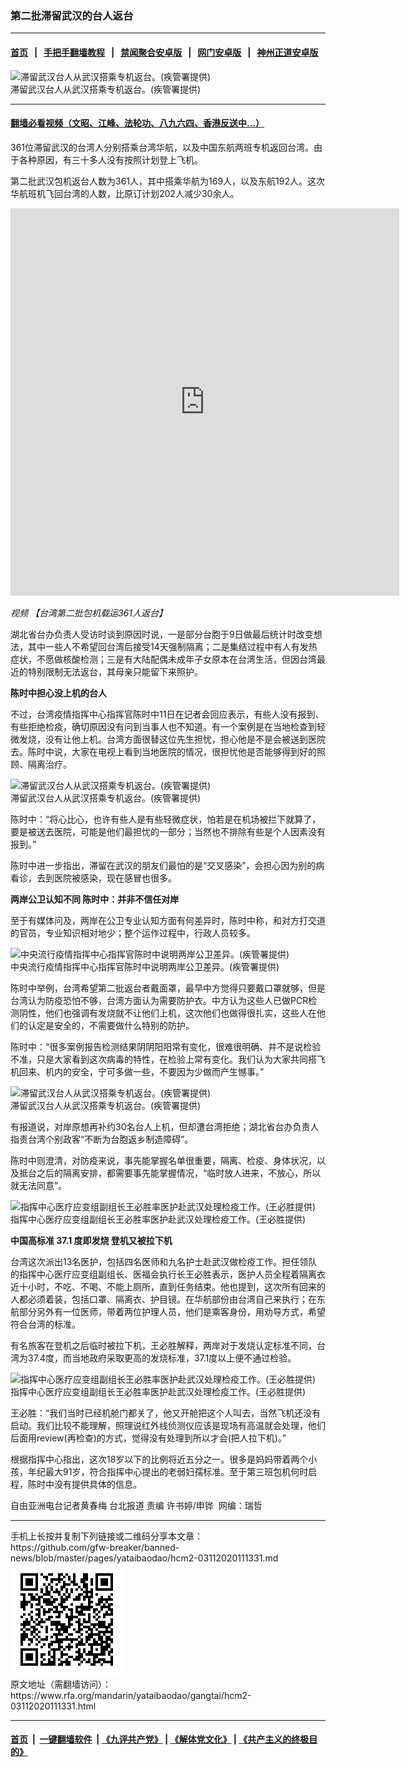 ### 第二批滞留武汉的台人返台  
------------------------

#### [首页](https://github.com/gfw-breaker/banned-news/blob/master/README.md) &nbsp;&nbsp;|&nbsp;&nbsp; [手把手翻墙教程](https://github.com/gfw-breaker/guides/wiki) &nbsp;&nbsp;|&nbsp;&nbsp; [禁闻聚合安卓版](https://github.com/gfw-breaker/bn-android) &nbsp;&nbsp;|&nbsp;&nbsp; [网门安卓版](https://github.com/oGate2/oGate) &nbsp;&nbsp;|&nbsp;&nbsp; [神州正道安卓版](https://github.com/SzzdOgate/update) 



<div id="headerimg">
 <img alt="滞留武汉台人从武汉搭乘专机返台。(疾管署提供)" src="https://www.rfa.org/mandarin/yataibaodao/gangtai/hcm2-03112020111331.html/01.jpeg/@@images/05f92d0a-f4b9-45a8-88eb-5dc6af641dd6.jpeg" title="滞留武汉台人从武汉搭乘专机返台。(疾管署提供)"/>
 <div id="headerimgcontents">
  <div id="headerimgcaption">
   <span>
    滞留武汉台人从武汉搭乘专机返台。(疾管署提供)
   </span>
   <!-- zoomattribute -->
  </div>
  <!-- headerimgcaption -->
 </div>
 <!-- headerimagecontents -->
</div>

<hr/>


#### [翻墙必看视频（文昭、江峰、法轮功、八九六四、香港反送中...）](https://github.com/gfw-breaker/banned-news/blob/master/pages/link3.md)

<div id="storytext">
 <div>
  <div class="slot_header">
  </div>
 </div>
 <p>
  361位滞留武汉的台湾人分别搭乘台湾华航，以及中国东航两班专机返回台湾。由于各种原因，有三十多人没有按照计划登上飞机。
 </p>
 <p>
  第二批武汉包机返台人数为361人，其中搭乘华航为169人，以及东航192人。这次华航班机飞回台湾的人数，比原订计划202人减少30余人。
 </p>
 <p>
 </p>
 <p>
 </p>
 <p>
  <iframe frameborder="0" height="620" scrolling="no" src="https://www.facebook.com/plugins/video.php?href=https%3A%2F%2Fwww.facebook.com%2FRFAChinese%2Fvideos%2F807666686398607%2F&amp;show_text=0&amp;width=622" width="622">
  </iframe>
 </p>
 <p>
  <i>
   视频
   <span>
    <span title="【台湾第二批包机载运361人返台】">
     【台湾第二批包机载运361人返台】
    </span>
   </span>
  </i>
 </p>
 <p>
 </p>
 <p>
  湖北省台办负责人受访时谈到原因时说，一是部分台胞于9日做最后统计时改变想法，其中一些人不希望回台湾后接受14天强制隔离；二是集结过程中有人有发热症状，不愿做核酸检测；三是有大陆配偶未成年子女原本在台湾生活，但因台湾最近的特别限制无法返台，其母亲只能留下来照护。
 </p>
 <p>
  <b>
   陈时中担心没上机的台人
  </b>
  <b>
  </b>
 </p>
 <p>
  不过，台湾疫情指挥中心指挥官陈时中11日在记者会回应表示，有些人没有报到、有些拒绝检疫，确切原因没有问到当事人也不知道。有一个案例是在当地检查到轻微发烧，没有让他上机。台湾方面很替这位先生担忧，担心他是不是会被送到医院去。陈时中说，大家在电视上看到当地医院的情况，很担忧他是否能够得到好的照顾、隔离治疗。
 </p>
 <p>
 </p>
 <p>
  <div class="image-inline captioned" style="width:640px;">
   <div style="width:640px;">
    <img alt="滞留武汉台人从武汉搭乘专机返台。(疾管署提供)" src="https://www.rfa.org/mandarin/yataibaodao/gangtai/hcm2-03112020111331.html/02.jpeg" title="滞留武汉台人从武汉搭乘专机返台。(疾管署提供)"/>
   </div>
   <div class="image-caption">
    <span style="width:640px;">
     滞留武汉台人从武汉搭乘专机返台。(疾管署提供)
    </span>
    <span class="copyright">
    </span>
   </div>
  </div>
 </p>
 <p>
  陈时中：“将心比心，也许有些人是有些轻微症状，怕若是在机场被拦下就算了，要是被送去医院，可能是他们最担忧的一部分；当然也不排除有些是个人因素没有报到。”
 </p>
 <p>
  陈时中进一步指出，滞留在武汉的朋友们最怕的是“交叉感染”，会担心因为别的病看诊，去到医院被感染，现在感冒也很多。
 </p>
 <p>
  <b>
   两岸公卫认知不同
  </b>
  <b>
  </b>
  <b>
  </b>
  <b>
   陈时中：并非不信任对岸
  </b>
  <b>
  </b>
 </p>
 <p>
  至于有媒体问及，两岸在公卫专业认知方面有何差异时，陈时中称，和对方打交道的官员，专业知识相对地少；整个运作过程中，行政人员较多。
 </p>
 <p>
 </p>
 <p>
  <div class="image-inline captioned" style="width:640px;">
   <div style="width:640px;">
    <img alt="中央流行疫情指挥中心指挥官陈时中说明两岸公卫差异。(疾管署提供)" src="https://www.rfa.org/mandarin/yataibaodao/gangtai/hcm2-03112020111331.html/967366424e2d0311.jpg" title="中央流行疫情指挥中心指挥官陈时中说明两岸公卫差异。(疾管署提供)"/>
   </div>
   <div class="image-caption">
    <span style="width:640px;">
     中央流行疫情指挥中心指挥官陈时中说明两岸公卫差异。(疾管署提供)
    </span>
    <span class="copyright">
    </span>
   </div>
  </div>
 </p>
 <p>
  陈时中举例，台湾希望第二批返台者戴面罩，最早中方觉得只要戴口罩就够，但是台湾认为防疫恐怕不够，台湾方面认为需要防护衣。中方认为这些人已做PCR检测阴性，他们也强调有发烧就不让他们上机，这次他们也做得很扎实，这些人在他们的认定是安全的，不需要做什么特别的防护。
 </p>
 <p>
  陈时中：“很多案例报告检测结果阴阴阳阳常有变化，很难很明确、并不是说检验不准，只是大家看到这次病毒的特性，在检验上常有变化。我们认为大家共同搭飞机回来、机内的安全，宁可多做一些，不要因为少做而产生憾事。”
 </p>
 <p>
 </p>
 <p>
  <div class="image-inline captioned" style="width:640px;">
   <div style="width:640px;">
    <img alt="滞留武汉台人从武汉搭乘专机返台。(疾管署提供)" src="https://www.rfa.org/mandarin/yataibaodao/gangtai/hcm2-03112020111331.html/05.jpeg" title="滞留武汉台人从武汉搭乘专机返台。(疾管署提供)"/>
   </div>
   <div class="image-caption">
    <span style="width:640px;">
     滞留武汉台人从武汉搭乘专机返台。(疾管署提供)
    </span>
    <span class="copyright">
    </span>
   </div>
  </div>
 </p>
 <p>
  有报道说，对岸原想再补约30名台人上机，但却遭台湾拒绝；湖北省台办负责人指责台湾个别政客“不断为台胞返乡制造障碍”。
 </p>
 <p>
  陈时中则澄清，对防疫来说，事先能掌握名单很重要，隔离、检疫、身体状况，以及抵台之后的隔离安排，都需要事先能掌握情况，“临时放人进来，不放心，所以就无法同意”。
 </p>
 <p>
 </p>
 <p>
  <div class="image-inline captioned" style="width:640px;">
   <div style="width:640px;">
    <img alt="指挥中心医疗应变组副组长王必胜率医护赴武汉处理检疫工作。(王必胜提供)" src="https://www.rfa.org/mandarin/yataibaodao/gangtai/hcm2-03112020111331.html/738b5fc552dd4e00.jpeg" title="指挥中心医疗应变组副组长王必胜率医护赴武汉处理检疫工作。(王必胜提供)"/>
   </div>
   <div class="image-caption">
    <span style="width:640px;">
     指挥中心医疗应变组副组长王必胜率医护赴武汉处理检疫工作。(王必胜提供)
    </span>
    <span class="copyright">
    </span>
   </div>
  </div>
 </p>
 <p>
  <b>
   中国高标准
  </b>
  <b>
   37.1
  </b>
  <b>
   度即发烧
  </b>
  <b>
  </b>
  <b>
  </b>
  <b>
   登机又被拉下机
  </b>
  <b>
  </b>
  <b>
  </b>
 </p>
 <p>
  台湾这次派出13名医护，包括四名医师和九名护士赴武汉做检疫工作。担任领队的指挥中心医疗应变组副组长、医福会执行长王必胜表示，医护人员全程着隔离衣近十小时，不吃、不喝、不能上厕所，直到任务结束。他也提到，这次所有回来的人都必须着装，包括口罩、隔离衣、护目镜。在华航部份由台湾自己来执行；在东航部分另外有一位医师，带着两位护理人员，他们是乘客身份，用劝导方式，希望符合台湾的标准。
 </p>
 <p>
  有名旅客在登机之后临时被拉下机，王必胜解释，两岸对于发烧认定标准不同，台湾为37.4度，而当地政府采取更高的发烧标准，37.1度以上便不通过检验。
 </p>
 <p>
 </p>
 <p>
  <div class="image-inline captioned" style="width:806px;">
   <div style="width:806px;">
    <img alt="指挥中心医疗应变组副组长王必胜率医护赴武汉处理检疫工作。(王必胜提供)" src="https://www.rfa.org/mandarin/yataibaodao/gangtai/hcm2-03112020111331.html/Untitled-1.jpg" title="指挥中心医疗应变组副组长王必胜率医护赴武汉处理检疫工作。(王必胜提供)"/>
   </div>
   <div class="image-caption">
    <span style="width:806px;">
     指挥中心医疗应变组副组长王必胜率医护赴武汉处理检疫工作。(王必胜提供)
    </span>
    <span class="copyright">
    </span>
   </div>
  </div>
 </p>
 <p>
  王必胜：“我们当时已经机舱门都关了，他又开舱把这个人叫去，当然飞机还没有启动。我们比较不能理解，照理说红外线侦测仪应该是现场有高温就会处理，他们后面用review(再检查)的方式，觉得没有处理到所以才会(把人拉下机)。”
 </p>
 <p>
  根据指挥中心指出，这次18岁以下的比例将近五分之一。很多是妈妈带着两个小孩，年纪最大91岁，符合指挥中心提出的老弱妇孺标准。至于第三班包机何时启程，陈时中没有提供具体的信息。
 </p>
 <p>
 </p>
 <p>
  自由亚洲电台记者黄春梅 台北报道 责编 许书婷/申铧  网编：瑞哲
 </p>
</div>

<hr/>
手机上长按并复制下列链接或二维码分享本文章：<br/>
https://github.com/gfw-breaker/banned-news/blob/master/pages/yataibaodao/hcm2-03112020111331.md <br/>
<a href='https://github.com/gfw-breaker/banned-news/blob/master/pages/yataibaodao/hcm2-03112020111331.md'><img src='https://github.com/gfw-breaker/banned-news/blob/master/pages/yataibaodao/hcm2-03112020111331.md.png'/></a> <br/>
原文地址（需翻墙访问）：https://www.rfa.org/mandarin/yataibaodao/gangtai/hcm2-03112020111331.html


------------------------
#### [首页](https://github.com/gfw-breaker/banned-news/blob/master/README.md) &nbsp;|&nbsp; [一键翻墙软件](https://github.com/gfw-breaker/nogfw/blob/master/README.md) &nbsp;| [《九评共产党》](https://github.com/gfw-breaker/9ping.md/blob/master/README.md#九评之一评共产党是什么) | [《解体党文化》](https://github.com/gfw-breaker/jtdwh.md/blob/master/README.md) | [《共产主义的终极目的》](https://github.com/gfw-breaker/gczydzjmd.md/blob/master/README.md)


<img src='http://gfw-breaker.win/banned-news/pages/yataibaodao/hcm2-03112020111331.md' width='0px' height='0px'/>